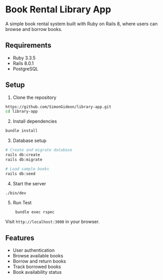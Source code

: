# Book Rental Library App

A simple book rental system built with Ruby on Rails 8, where users can browse and borrow books.

## Requirements

- Ruby 3.3.5
- Rails 8.0.1
- PostgreSQL

## Setup

1. Clone the repository
```bash
https://github.com/SimonGideon/library-app.git
cd library-app
```

2. Install dependencies
```bash
bundle install
```

3. Database setup
```bash
# Create and migrate database
rails db:create
rails db:migrate

# Load sample books
rails db:seed
```

4. Start the server
```bash
./bin/dev
```

5. Run Test
   ```
    bundle exec rspec
   ```

Visit `http://localhost:3000` in your browser.

## Features
- User authentication
- Browse available books
- Borrow and return books
- Track borrowed books
- Book availability status
